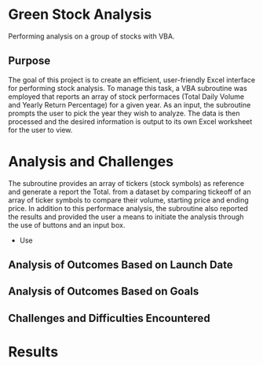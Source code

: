 # Green Stock Analysis
Performing analysis on a group of stocks with VBA.

## Purpose

The goal of this project is to create an efficient, user-friendly Excel interface for performing stock analysis. To manage this task, a VBA subroutine was employed that reports an array of stock performaces (Total Daily Volume and Yearly Return Percentage) for a given year. As an input, the subroutine prompts the user to pick the year they wish to analyze. The data is then processed and the desired information is output to its own Excel worksheet for the user to view.

# Analysis and Challenges

The subroutine provides an array of tickers (stock symbols) as reference and generate a report the Total. from a dataset by comparing tickeoff of an array of ticker symbols to compare their volume, starting price and ending price. In addition to this performace analysis, the subroutine also reported the results and provided the user a means to initiate the analysis through the use of buttons and an input box.



* Use 

## Analysis of Outcomes Based on Launch Date

## Analysis of Outcomes Based on Goals

## Challenges and Difficulties Encountered

# Results
